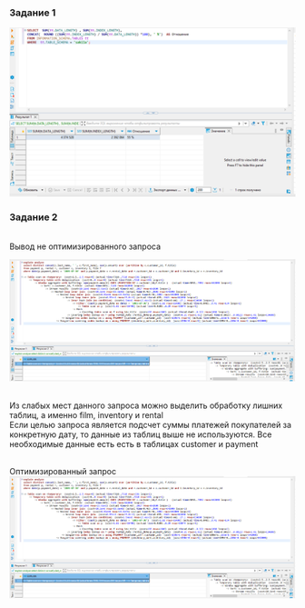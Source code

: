 <h3> Задание 1 </h3>

![alt text](https://github.com/Nildi/-sdb-homeworks/blob/main/sql_hw5.1.png)

<h3> Задание 2 </h3>

<br> Вывод не оптимизированного запроса

![alt text](https://github.com/Nildi/-sdb-homeworks/blob/main/sql_hw5.2.1.png)

<br>  Из слабых мест данного запроса можно выделить обработку лишних таблиц, а именно film, inventory и rental
<br> Если целью запроса является подсчет суммы платежей покупателей за конкретную дату, то данные из таблиц выше не используются. Все необходимые данные есть есть в таблицах customer и payment

<br> Оптимизированный запрос
![alt text](https://github.com/Nildi/-sdb-homeworks/blob/main/sql_hw5.2.1.png)
